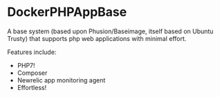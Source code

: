 # DockerPHPAppBase

A base system (based upon Phusion/Baseimage, itself based on Ubuntu Trusty) that supports php web applications with minimal effort.

Features include:

 * PHP7!
 * Composer
 * Newrelic app monitoring agent
 * Effortless!

